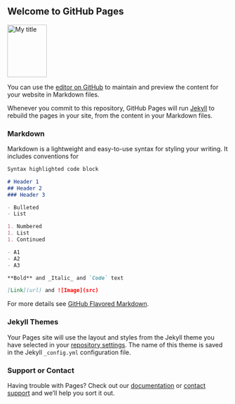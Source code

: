 ## Welcome to GitHub Pages


<a target="_blank" href="https://user-images.githubusercontent.com/38883503/39476046-25408480-4d4a-11e8-9dbd-df474a1c3af9.jpg"> 
<img width="90" height="120" alt="My title" src="https://user-images.githubusercontent.com/38883503/39476046-25408480-4d4a-11e8-9dbd-df474a1c3af9.jpg"/></a>

You can use the [editor on GitHub](https://github.com/gangelon/gangelon.github.io/edit/master/README.md) to maintain and preview the content for your website in Markdown files.


Whenever you commit to this repository, GitHub Pages will run [Jekyll](https://jekyllrb.com/) to rebuild the pages in your site, from the content in your Markdown files.

### Markdown

Markdown is a lightweight and easy-to-use syntax for styling your writing. It includes conventions for

```markdown
Syntax highlighted code block

# Header 1
## Header 2
### Header 3

- Bulleted
- List

1. Numbered
1. List
1. Continued

- A1
- A2
- A3

**Bold** and _Italic_ and `Code` text

[Link](url) and ![Image](src)
```

For more details see [GitHub Flavored Markdown](https://guides.github.com/features/mastering-markdown/).

### Jekyll Themes

Your Pages site will use the layout and styles from the Jekyll theme you have selected in your [repository settings](https://github.com/gangelon/gangelon.github.io/settings). The name of this theme is saved in the Jekyll `_config.yml` configuration file.

### Support or Contact

Having trouble with Pages? Check out our [documentation](https://help.github.com/categories/github-pages-basics/) or [contact support](https://github.com/contact) and we’ll help you sort it out.
